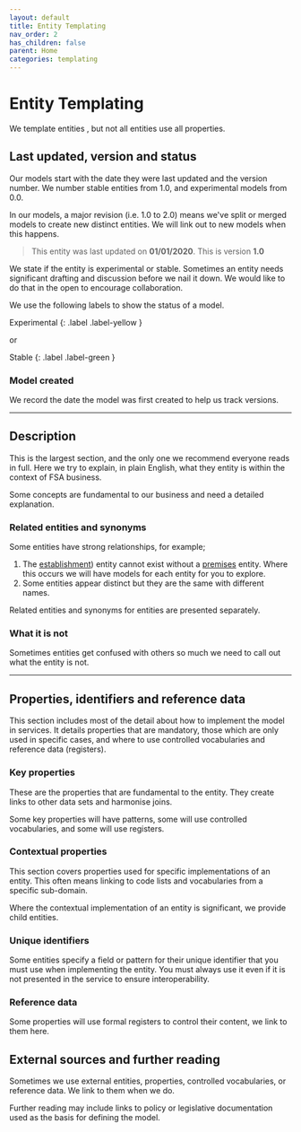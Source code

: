```yaml
---
layout: default
title: Entity Templating
nav_order: 2
has_children: false
parent: Home
categories: templating
---
```


# Entity Templating
We template entities , but not all entities use all properties.

## Last updated, version and status
Our models start with the date they were last updated and the version number. We number stable entities from 1.0, and experimental models from 0.0.

In our models, a major revision (i.e. 1.0 to 2.0) means we've split or merged models to create new distinct entities. We will link out to new models when this happens.

> This entity was last updated on **01/01/2020**. This is version **1.0**

We state if the entity is experimental or stable. Sometimes an entity needs significant drafting and discussion before we nail it down. We would like to do that in the open to encourage collaboration.

We use the following labels to show the status of a model.

Experimental
{: .label .label-yellow }

or

Stable
{: .label .label-green }

### Model created
We record the date the model was first created to help us track versions.

---

## Description
This is the largest section, and the only one we recommend everyone reads in full. Here we try to explain, in plain English, what they entity is within the context of FSA business.

Some concepts are fundamental to our business and need a detailed explanation.

### Related entities and synonyms
Some entities have strong relationships, for example;

1.  The [establishment](/enterprise-data-models/entities/establishment.html)) entity cannot exist without a [premises](/enterprise-data-models/entities/premises.html) entity. Where this occurs we will have models for each entity for you to explore.
2.  Some entities appear distinct but they are the same with different names.

Related entities and synonyms for entities are presented separately.

### What it is not
Sometimes entities get confused with others so much we need to call out what the entity is not.

---

## Properties, identifiers and reference data
This section includes most of the detail about how to implement the model in services. It details properties that are mandatory, those which are only used in specific cases, and where to use controlled vocabularies and reference data (registers).

### Key properties
These are the properties that are fundamental to the entity. They create links to other data sets and harmonise joins.

Some key properties will have patterns, some will use controlled vocabularies, and some will use registers.

### Contextual properties
This section covers properties used for specific implementations of an entity. This often means linking to code lists and vocabularies from a specific sub-domain.

Where the contextual implementation of an entity is significant, we provide child entities.

### Unique identifiers
Some entities specify a field or pattern for their unique identifier that you must use when implementing the entity. You must always use it even if it is not presented in the service to ensure interoperability.

### Reference data
Some properties will use formal registers to control their content, we link to them here.

## External sources and further reading
Sometimes we use external entities, properties, controlled vocabularies, or reference data. We link to them when we do.

Further reading may include links to policy or legislative documentation used as the basis for defining the model.
